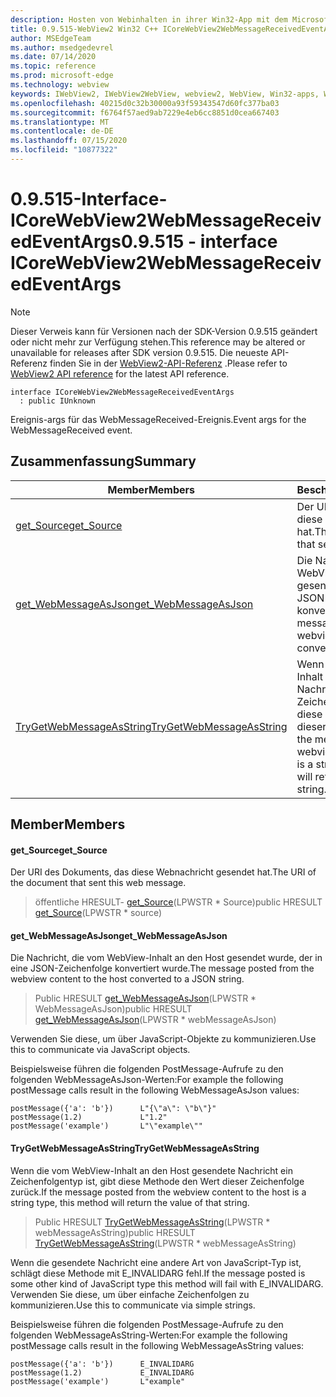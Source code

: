 ```yaml
---
description: Hosten von Webinhalten in ihrer Win32-App mit dem Microsoft Edge WebView2-Steuerelement
title: 0.9.515-WebView2 Win32 C++ ICoreWebView2WebMessageReceivedEventArgs
author: MSEdgeTeam
ms.author: msedgedevrel
ms.date: 07/14/2020
ms.topic: reference
ms.prod: microsoft-edge
ms.technology: webview
keywords: IWebView2, IWebView2WebView, webview2, WebView, Win32-apps, Win32, Edge, ICoreWebView2, ICoreWebView2Controller, Browser-Steuerelement, Edge-HTML
ms.openlocfilehash: 40215d0c32b30000a93f59343547d60fc377ba03
ms.sourcegitcommit: f6764f57aed9ab7229e4eb6cc8851d0cea667403
ms.translationtype: MT
ms.contentlocale: de-DE
ms.lasthandoff: 07/15/2020
ms.locfileid: "10877322"
---
```

# <span data-ttu-id="e9b05-104">0.9.515-Interface-ICoreWebView2WebMessageReceivedEventArgs</span><span class="sxs-lookup"><span data-stu-id="e9b05-104">0.9.515 - interface ICoreWebView2WebMessageReceivedEventArgs</span></span> 

> [!NOTE]
> <span data-ttu-id="e9b05-105">Dieser Verweis kann für Versionen nach der SDK-Version 0.9.515 geändert oder nicht mehr zur Verfügung stehen.</span><span class="sxs-lookup"><span data-stu-id="e9b05-105">This reference may be altered or unavailable for releases after SDK version 0.9.515.</span></span> <span data-ttu-id="e9b05-106">Die neueste API-Referenz finden Sie in der [WebView2-API-Referenz](../../../webview2-api-reference.md) .</span><span class="sxs-lookup"><span data-stu-id="e9b05-106">Please refer to [WebView2 API reference](../../../webview2-api-reference.md) for the latest API reference.</span></span>

```
interface ICoreWebView2WebMessageReceivedEventArgs
  : public IUnknown
```

<span data-ttu-id="e9b05-107">Ereignis-args für das WebMessageReceived-Ereignis.</span><span class="sxs-lookup"><span data-stu-id="e9b05-107">Event args for the WebMessageReceived event.</span></span>

## <span data-ttu-id="e9b05-108">Zusammenfassung</span><span class="sxs-lookup"><span data-stu-id="e9b05-108">Summary</span></span>

 <span data-ttu-id="e9b05-109">Member</span><span class="sxs-lookup"><span data-stu-id="e9b05-109">Members</span></span>                        | <span data-ttu-id="e9b05-110">Beschreibungen</span><span class="sxs-lookup"><span data-stu-id="e9b05-110">Descriptions</span></span>
--------------------------------|---------------------------------------------
[<span data-ttu-id="e9b05-111">get_Source</span><span class="sxs-lookup"><span data-stu-id="e9b05-111">get_Source</span></span>](#get_source) | <span data-ttu-id="e9b05-112">Der URI des Dokuments, das diese Webnachricht gesendet hat.</span><span class="sxs-lookup"><span data-stu-id="e9b05-112">The URI of the document that sent this web message.</span></span>
[<span data-ttu-id="e9b05-113">get_WebMessageAsJson</span><span class="sxs-lookup"><span data-stu-id="e9b05-113">get_WebMessageAsJson</span></span>](#get_webmessageasjson) | <span data-ttu-id="e9b05-114">Die Nachricht, die vom WebView-Inhalt an den Host gesendet wurde, der in eine JSON-Zeichenfolge konvertiert wurde.</span><span class="sxs-lookup"><span data-stu-id="e9b05-114">The message posted from the webview content to the host converted to a JSON string.</span></span>
[<span data-ttu-id="e9b05-115">TryGetWebMessageAsString</span><span class="sxs-lookup"><span data-stu-id="e9b05-115">TryGetWebMessageAsString</span></span>](#trygetwebmessageasstring) | <span data-ttu-id="e9b05-116">Wenn die vom WebView-Inhalt an den Host gesendete Nachricht ein Zeichenfolgentyp ist, gibt diese Methode den Wert dieser Zeichenfolge zurück.</span><span class="sxs-lookup"><span data-stu-id="e9b05-116">If the message posted from the webview content to the host is a string type, this method will return the value of that string.</span></span>

## <span data-ttu-id="e9b05-117">Member</span><span class="sxs-lookup"><span data-stu-id="e9b05-117">Members</span></span>

#### <span data-ttu-id="e9b05-118">get_Source</span><span class="sxs-lookup"><span data-stu-id="e9b05-118">get_Source</span></span> 

<span data-ttu-id="e9b05-119">Der URI des Dokuments, das diese Webnachricht gesendet hat.</span><span class="sxs-lookup"><span data-stu-id="e9b05-119">The URI of the document that sent this web message.</span></span>

> <span data-ttu-id="e9b05-120">öffentliche HRESULT- [get_Source](#get_source)(LPWSTR \* Source)</span><span class="sxs-lookup"><span data-stu-id="e9b05-120">public HRESULT [get_Source](#get_source)(LPWSTR \* source)</span></span>

#### <span data-ttu-id="e9b05-121">get_WebMessageAsJson</span><span class="sxs-lookup"><span data-stu-id="e9b05-121">get_WebMessageAsJson</span></span> 

<span data-ttu-id="e9b05-122">Die Nachricht, die vom WebView-Inhalt an den Host gesendet wurde, der in eine JSON-Zeichenfolge konvertiert wurde.</span><span class="sxs-lookup"><span data-stu-id="e9b05-122">The message posted from the webview content to the host converted to a JSON string.</span></span>

> <span data-ttu-id="e9b05-123">Public HRESULT [get_WebMessageAsJson](#get_webmessageasjson)(LPWSTR \* WebMessageAsJson)</span><span class="sxs-lookup"><span data-stu-id="e9b05-123">public HRESULT [get_WebMessageAsJson](#get_webmessageasjson)(LPWSTR \* webMessageAsJson)</span></span>

<span data-ttu-id="e9b05-124">Verwenden Sie diese, um über JavaScript-Objekte zu kommunizieren.</span><span class="sxs-lookup"><span data-stu-id="e9b05-124">Use this to communicate via JavaScript objects.</span></span>

<span data-ttu-id="e9b05-125">Beispielsweise führen die folgenden PostMessage-Aufrufe zu den folgenden WebMessageAsJson-Werten:</span><span class="sxs-lookup"><span data-stu-id="e9b05-125">For example the following postMessage calls result in the following WebMessageAsJson values:</span></span>

```
postMessage({'a': 'b'})      L"{\"a\": \"b\"}"
postMessage(1.2)             L"1.2"
postMessage('example')       L"\"example\""
```

#### <span data-ttu-id="e9b05-126">TryGetWebMessageAsString</span><span class="sxs-lookup"><span data-stu-id="e9b05-126">TryGetWebMessageAsString</span></span> 

<span data-ttu-id="e9b05-127">Wenn die vom WebView-Inhalt an den Host gesendete Nachricht ein Zeichenfolgentyp ist, gibt diese Methode den Wert dieser Zeichenfolge zurück.</span><span class="sxs-lookup"><span data-stu-id="e9b05-127">If the message posted from the webview content to the host is a string type, this method will return the value of that string.</span></span>

> <span data-ttu-id="e9b05-128">Public HRESULT [TryGetWebMessageAsString](#trygetwebmessageasstring)(LPWSTR \* webMessageAsString)</span><span class="sxs-lookup"><span data-stu-id="e9b05-128">public HRESULT [TryGetWebMessageAsString](#trygetwebmessageasstring)(LPWSTR \* webMessageAsString)</span></span>

<span data-ttu-id="e9b05-129">Wenn die gesendete Nachricht eine andere Art von JavaScript-Typ ist, schlägt diese Methode mit E_INVALIDARG fehl.</span><span class="sxs-lookup"><span data-stu-id="e9b05-129">If the message posted is some other kind of JavaScript type this method will fail with E_INVALIDARG.</span></span> <span data-ttu-id="e9b05-130">Verwenden Sie diese, um über einfache Zeichenfolgen zu kommunizieren.</span><span class="sxs-lookup"><span data-stu-id="e9b05-130">Use this to communicate via simple strings.</span></span>

<span data-ttu-id="e9b05-131">Beispielsweise führen die folgenden PostMessage-Aufrufe zu den folgenden WebMessageAsString-Werten:</span><span class="sxs-lookup"><span data-stu-id="e9b05-131">For example the following postMessage calls result in the following WebMessageAsString values:</span></span>

```
postMessage({'a': 'b'})      E_INVALIDARG
postMessage(1.2)             E_INVALIDARG
postMessage('example')       L"example"
```

